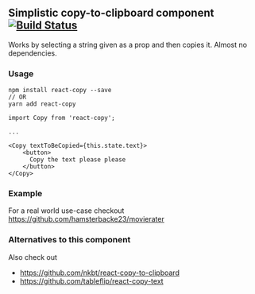 ## Simplistic copy-to-clipboard component [![Build Status](https://travis-ci.org/hamsterbacke23/react-copy.svg?branch=master)](https://travis-ci.org/hamsterbacke23/react-copy)
Works by selecting a string given as a prop and then copies it. Almost no dependencies.

### Usage
```
npm install react-copy --save
// OR
yarn add react-copy
```
```
import Copy from 'react-copy';

...

<Copy textToBeCopied={this.state.text}>
    <button>
      Copy the text please please
    </button>
</Copy>
```

### Example
For a real world use-case checkout https://github.com/hamsterbacke23/movierater

### Alternatives to this component
Also check out
- https://github.com/nkbt/react-copy-to-clipboard
- https://github.com/tableflip/react-copy-text

